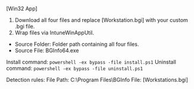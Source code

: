 [Win32 App]

1. Download all four files and replace [Workstation.bgi] with your custom .bgi file.
2. Wrap files via IntuneWinAppUtil.
  * Source Folder: Folder path containing all four files. 
  * Source File: BGInfo64.exe
  
Install command: ```powershell -ex bypass -file install.ps1```
Uninstall command: ```powershell -ex bypass -file uninstall.ps1``` 

Detection rules:
  File Path: C:\Program Files\BGInfo
  File: [Workstations.bgi]
  
